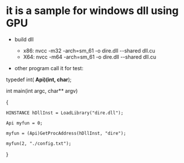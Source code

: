 
it is a sample for windows dll using GPU
====

* build dll
  * x86:  nvcc -m32 -arch=sm_61 -o dire.dll --shared dll.cu
  * X64:  nvcc -m64 -arch=sm_61 -o dire.dll --shared dll.cu
  
* other program  call it for test:

typedef int( **Api)(int, char**);

int main(int argc, char** argv)

{

	HINSTANCE hDllInst = LoadLibrary("dire.dll");
	
	Api myfun = 0;
	
	myfun = (Api)GetProcAddress(hDllInst, "dire");
	
	myfun(2, "./config.txt");
	
}
